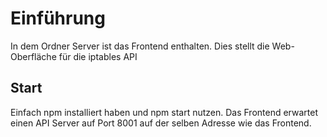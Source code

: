 # Einführung #

In dem Ordner Server ist das Frontend enthalten. Dies stellt die Web-Oberfläche für die iptables API

## Start ##

Einfach npm installiert haben und npm start nutzen.
Das Frontend erwartet einen API Server auf Port 8001 auf der selben Adresse wie das Frontend. 

